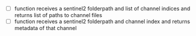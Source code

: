 - [ ] function receives a sentinel2 folderpath and list of channel indices and returns list of paths to channel files
- [ ] function receives a sentinel2 folderpath and channel index and returns metadata of that channel
